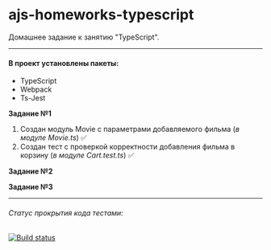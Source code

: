 # ajs-homeworks-typescript

Домашнее задание к занятию "TypeScript".

***

#### В проект установлены пакеты:

+ TypeScript
+ Webpack
+ Ts-Jest

**Задание №1**

1. Создан модуль Movie с параметрами добавляемого фильма (*в модуле Movie.ts*) ✅
2. Создан тест с проверкой корректности добавления фильма в корзину (*в модуле Cart.test.ts*) ✅


**Задание №2**


**Задание №3**

   
***

###### Статус прокрытия кода тестами:
[![Build status](https://ci.appveyor.com/api/projects/status/c7o57ak90yqys1b8?svg=true)](https://ci.appveyor.com/project/Nikolay87-ru/ajs-homeworks-typescript)
